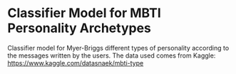 # Classifier Model for MBTI Personality Archetypes


Classifier model for Myer-Briggs different types of personality according to the messages written by the users. The data used comes from Kaggle: https://www.kaggle.com/datasnaek/mbti-type